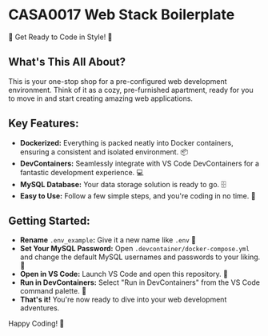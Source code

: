# CASA0017 Web Stack Boilerplate
🚀 Get Ready to Code in Style! 🚀

## What's This All About?

This is your one-stop shop for a pre-configured web development environment. Think of it as a cozy, pre-furnished apartment, ready for you to move in and start creating amazing web applications.

## Key Features:

- **Dockerized:** Everything is packed neatly into Docker containers, ensuring a consistent and isolated environment. 📦
- **DevContainers:** Seamlessly integrate with VS Code DevContainers for a fantastic development experience. 💻
- **MySQL Database:** Your data storage solution is ready to go. 🗄️
- **Easy to Use:** Follow a few simple steps, and you're coding in no time. 💨

## Getting Started:

- **Rename** ```.env_example```**:** Give it a new name like ```.env``` 📝
- **Set Your MySQL Password:** Open ```.devcontainer/docker-compose.yml``` and change the default MySQL usernames and passwords to your liking. 🔐
- **Open in VS Code:** Launch VS Code and open this repository. 📂
- **Run in DevContainers:** Select "Run in DevContainers" from the VS Code command palette. 🚀
- **That's it!** You're now ready to dive into your web development adventures.

Happy Coding! 🎉
